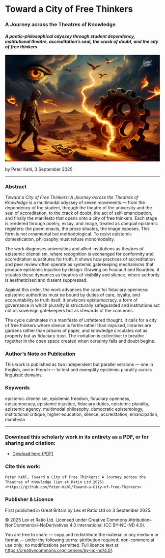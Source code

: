 # Toward a City of Free Thinkers

### A Journey across the Theatres of Knowledge

#### _A poetic–philosophical odyssey through student dependency, institutional theatre, accreditation’s seal, the crack of doubt, and the city of free thinkers_

![alt text](https://github.com/Peter-Kahl/Toward-a-City-of-Free-Thinkers/blob/main/manifesto_of_free_thinker.jpg?raw=true)

by Peter Kahl, 3 September 2025

---

### Abstract

_Toward a City of Free Thinkers: A Journey across the Theatres of Knowledge_ is a multimodal odyssey of seven movements — from the dependency of the student, through the theatre of the university and the seal of accreditation, to the crack of doubt, the act of self-emancipation, and finally the manifesto that opens onto a city of free thinkers. Each stage is rendered through poetry, essay, and image, treated as coequal epistemic registers: the poem enacts, the prose situates, the image exposes. This form is not ornamental but methodological. To resist epistemic domestication, philosophy must refuse monomodality.

The work diagnoses universities and allied institutions as theatres of epistemic clientelism, where recognition is exchanged for conformity and accreditation substitutes for truth. It shows how practices of accreditation and peer review often operate as systemic gatekeeping mechanisms that produce epistemic injustice by design. Drawing on Foucault and Bourdieu, it situates these dynamics as theatres of visibility and silence, where authority is aestheticised and dissent suppressed.

Against this order, the work advances the case for fiduciary openness: epistemic authorities must be bound by duties of care, loyalty, and accountability to truth itself. It envisions epistemocracy, a form of governance in which plurality is structurally safeguarded and institutions act not as sovereign gatekeepers but as stewards of the commons.

The cycle culminates in a manifesto of unfettered thought. It calls for a city of free thinkers where silence is fertile rather than imposed, libraries are gardens rather than prisons of paper, and knowledge circulates not as property but as fiduciary trust. The invitation is collective: to breathe together in the open space created when certainty falls and doubt begins.

### Author’s Note on Publication

This work is published as two independent but parallel versions — one in English, one in French — to test and exemplify epistemic plurality across linguistic domains.

### Keywords

epistemic clientelism, epistemic freedom, fiduciary openness, epistemocracy, epistemic injustice, fiduciary duties, epistemic plurality, epistemic agency, multimodal philosophy, democratic epistemology, institutional critique, higher education, silence, accreditation, emancipation, manifesto

---

### Download this scholarly work in its entirety as a PDF, or for sharing and citation:

- [Dowload here (PDF)](https://raw.githubusercontent.com/Peter-Kahl/Toward-a-City-of-Free-Thinkers/master/Kahl_P_Toward_a_City_of_Free_Thinkers_03-SEP-2025.pdf)

### Cite this work:

```
Peter Kahl, Toward a City of Free Thinkers: A Journey across the Theatres of Knowledge (Lex et Ratio Ltd 2025) <https://github.com/Peter-Kahl/Toward-a-City-of-Free-Thinkers>
```

### Publisher & Licence

First published in Great Britain by Lex et Ratio Ltd on 3 September 2025.

© 2025 Lex et Ratio Ltd. Licensed under Creative Commons Attribution–NonCommercial–NoDerivatives 4.0 International (CC BY-NC-ND 4.0).

You are free to share — copy and redistribute the material in any medium or format — under the following terms: attribution required; non-commercial use only; no modifications permitted. Full licence text at <https://creativecommons.org/licenses/by-nc-nd/4.0/>.